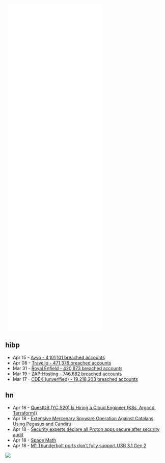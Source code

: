 ![Metrics](https://raw.githubusercontent.com/phixion/phixion/master/metrics.svg)

## hibp

<!--
for https://github.com/phixion/phixion/blob/main/.github/workflows/feeds.yml
-->
<!--START_SECTION:haveibeenpwnd-->
- Apr 15 - [Avvo - 4,101,101 breached accounts](https://haveibeenpwned.com/PwnedWebsites#Avvo)
- Apr 08 - [Travelio - 471,376 breached accounts](https://haveibeenpwned.com/PwnedWebsites#Travelio)
- Mar 31 - [Royal Enfield - 420,873 breached accounts](https://haveibeenpwned.com/PwnedWebsites#RoyalEnfield)
- Mar 19 - [ZAP-Hosting - 746,682 breached accounts](https://haveibeenpwned.com/PwnedWebsites#ZAPHosting)
- Mar 17 - [CDEK (unverified) - 19,218,203 breached accounts](https://haveibeenpwned.com/PwnedWebsites#CDEK)
<!--END_SECTION:haveibeenpwnd-->

## hn

<!--
for https://github.com/phixion/phixion/blob/main/.github/workflows/feeds.yml
-->
<!--START_SECTION:hn-->
- Apr 18 - [QuestDB (YC S20) Is Hiring a Cloud Engineer (K8s, Argocd, Terraform))](https://questdb.io/careers/senior-cloud-engineer/)
- Apr 18 - [Extensive Mercenary Spyware Operation Against Catalans Using Pegasus and Candiru](https://citizenlab.ca/2022/04/catalangate-extensive-mercenary-spyware-operation-against-catalans-using-pegasus-candiru/)
- Apr 18 - [Security experts declare all Proton apps secure after security audit](https://protonmail.com/blog/security-audit-all-proton-apps/)
- Apr 18 - [Space Math](https://aimath.org/~farmer/spacemath/)
- Apr 18 - [M1 Thunderbolt ports don’t fully support USB 3.1 Gen 2](https://eclecticlight.co/2022/04/18/m1-thunderbolt-ports-dont-fully-support-usb-3-1-gen-2/)
<!--END_SECTION:hn-->

<!--
for https://yhype.me
-->
![](https://hit.yhype.me/github/profile?user_id=13013670)
